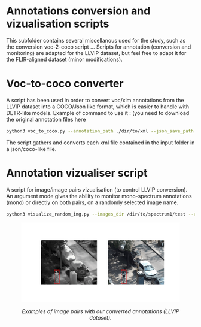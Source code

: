 # Annotations conversion and vizualisation scripts
This subfolder contains several miscellanous used for the study, such as the conversion voc-2-coco script ... Scripts for annotation (conversion and monitoring) are adapted for the LLVIP dataset, but feel free to adapt it for the FLIR-aligned dataset (minor modifications). 

# Voc-to-coco converter 
A script has been used in order to convert voc/xlm annotations from the LLVIP dataset into a COCO/Json like format, which is easier to handle with DETR-like models. 
Example of command to use it : (you need to download the original annotation files here
```bash 
python3 voc_to_coco.py --annotation_path ./dir/to/xml --json_save_path ./name/of/json/out/file
```
The script gathers and converts each xml file contained in the input folder in a json/coco-like file. 

# Annotation vizualiser script 
A script for image/image pairs vizualisation (to control LLVIP conversion). An argument mode gives the ability to monitor mono-spectrum annotations (mono) or directly on both pairs, on a randomly selected image name. 

```bash 
python3 visualize_random_img.py --images_dir /dir/to/spectrum1/test --annotation_file /dir/to/coco/LLVIP_test.json --mode multi --secondary_images_dir /dir/to/spectrum2/test
```

<figure>
<p align="center">
  <img src="monitor_anns.gif" alt="Alt Text 1">
</p>
<figcaption style="text-align: center; font-style: italic;"> <p> <i> Examples of image pairs with our converted annotations (LLVIP dataset).</i> </p> </figcaption>
</figure>

